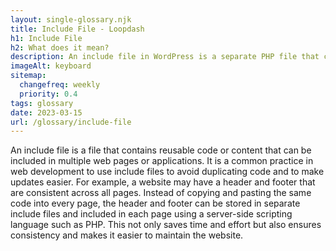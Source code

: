 ```yaml
--- 
layout: single-glossary.njk
title: Include File - Loopdash
h1: Include File
h2: What does it mean?
description: An include file in WordPress is a separate PHP file that can be included in other PHP files to reuse code and improve maintainability.
imageAlt: keyboard
sitemap:
  changefreq: weekly
  priority: 0.4
tags: glossary
date: 2023-03-15
url: /glossary/include-file
---
```


An include file is a file that contains reusable code or content that can be included in multiple web pages or applications. It is a common practice in web development to use include files to avoid duplicating code and to make updates easier. For example, a website may have a header and footer that are consistent across all pages. Instead of copying and pasting the same code into every page, the header and footer can be stored in separate include files and included in each page using a server-side scripting language such as PHP. This not only saves time and effort but also ensures consistency and makes it easier to maintain the website.
